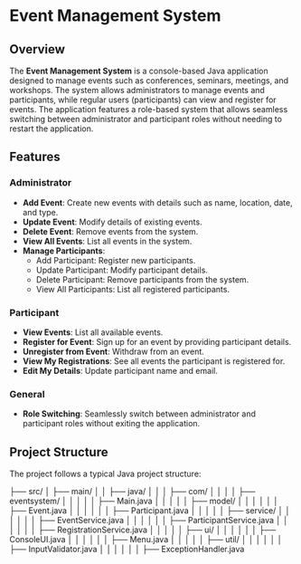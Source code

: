 # Event Management System

## Overview

The **Event Management System** is a console-based Java application designed to manage events such as conferences, seminars, meetings, and workshops. The system allows administrators to manage events and participants, while regular users (participants) can view and register for events. The application features a role-based system that allows seamless switching between administrator and participant roles without needing to restart the application.

## Features

### Administrator

- **Add Event**: Create new events with details such as name, location, date, and type.
- **Update Event**: Modify details of existing events.
- **Delete Event**: Remove events from the system.
- **View All Events**: List all events in the system.
- **Manage Participants**:
  - Add Participant: Register new participants.
  - Update Participant: Modify participant details.
  - Delete Participant: Remove participants from the system.
  - View All Participants: List all registered participants.

### Participant

- **View Events**: List all available events.
- **Register for Event**: Sign up for an event by providing participant details.
- **Unregister from Event**: Withdraw from an event.
- **View My Registrations**: See all events the participant is registered for.
- **Edit My Details**: Update participant name and email.

### General

- **Role Switching**: Seamlessly switch between administrator and participant roles without exiting the application.

## Project Structure

The project follows a typical Java project structure:

├── src/
│   ├── main/
│   │   ├── java/
│   │   │   ├── com/
│   │   │   │   ├── eventsystem/
│   │   │   │   │   ├── Main.java
│   │   │   │   │   ├── model/
│   │   │   │   │   │   ├── Event.java
│   │   │   │   │   │   ├── Participant.java
│   │   │   │   │   ├── service/
│   │   │   │   │   │   ├── EventService.java
│   │   │   │   │   │   ├── ParticipantService.java
│   │   │   │   │   │   ├── RegistrationService.java
│   │   │   │   │   ├── ui/
│   │   │   │   │   │   ├── ConsoleUI.java
│   │   │   │   │   │   ├── Menu.java
│   │   │   │   │   ├── util/
│   │   │   │   │   │   ├── InputValidator.java
│   │   │   │   │   │   ├── ExceptionHandler.java

